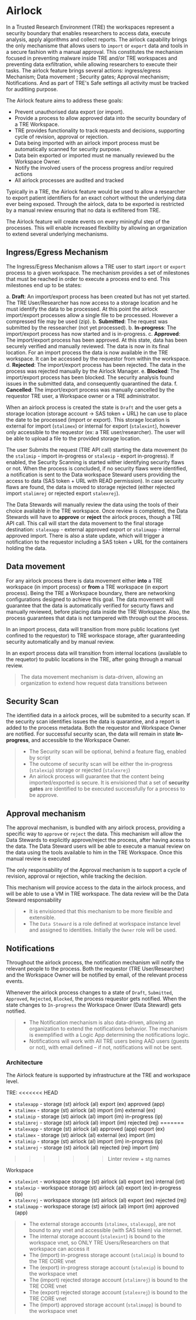 # Airlock

In a Trusted Research Environment (TRE) the workspaces represent a security boundary that enables researchers to access data, execute analysis, apply algorithms and collect reports. The airlock capability brings the only mechanisme that allows users to `import` or `export` data and tools in a secure fashion with a manual approval.
This constitutes the mechanism focused in preventing malware inside TRE and/or TRE workspaces and preventing data exfiltration, while allowing researchers to execute their tasks.
The airlock feature brings several actions: ingress/egress Mechanism; Data movement ; Security gates; Approval mechanism; Notifications. And as part of TRE's Safe settings all activity must be tracked for auditiing purpose.

The Airlock feature aims to address these goals:
* Prevent unauthorised data export (or import).
* Provide a process to allow approved data into the security boundary of a TRE Workspace.
* TRE provides functionality to track requests and decisions, supporting cycle of revision, approval or rejection.
* Data being imported with an airlock import process must be automatically scanned for security purpose.
* Data bein exported or imported must ne manually reviewed bu the Workspace Owner.
* Notify the involved users of the process progress and/or required actions
* All airlock processes are audited and tracked

Typically in a TRE, the Airlock feature would be used to allow a researcher to export patient identifiers for an exact cohort without the underlying data ever being exposed. Through the airlock, data to be exported is restricted by a manual review ensuring that no data is exfiltered from TRE.

The Airlock feature will create events on every miningful step of the processes. This will enable increased flexibility by allowing an organization to extend several underlying mechanisms.

## Ingress/Egress Mechanism

The Ingress/Egress Mechanism allows a TRE user to start `import` or `export` process to a given workspace. The mechanism provides a set of milestones that must be reached in order to execute a process end to end. This milestones end up to be states:

a. **Draft**: An import/export process has been created but has not yet started. The TRE User/Researcher has now access to a storage location and he must identify the data to be processed. At this point the airlock import/export processes allow a single file to be processed. However a compressed file may be used (zip).
b. **Submitted**: The request was submitted by the ressearcher (not yet processed).
b. **In-progress**: The import/export process has now started and is in-progress.
c. **Approved**: The import/export process has been approved. At this state, data has been securely verified and manually reviewed. The data is now in its final location. For an import process the data is now available in the TRE workspace. It can be accessed by the requestor from within the workspace.
d. **Rejected**: The import/export process has been rejected. The data in the process was rejected manually by the Airlock Manager.
e. **Blocked**: The import/export process has been blocked. The security analysis found issues in the submitted data, and consequently quarantined the data.
f. **Cancelled**: The import/export process was manually cancelled by the requestor TRE user, a Workspace owner or a TRE administrator.

When an airlock process is created the state is `Draft` and the user gets a storage location (storage account -> SAS token + URL) he can use to place the date to be processed (import or export). This storage location is external for import (`stalimex`) or internal for export (`stalexint`), however only accessible to the requestor (ex: a TRE user/researcher).
The user will be able to upload a file to the provided storage location.

The user Submits the request (TRE API call) starting the data movement (to the `stalimip` - import in-progress or `stalexip` - export in-progress). If enabled, the Security Scanning is started wither identifying security flaws or not.
When the process is concluded, if no security flaws were identified, a notification is sent to the Data workspace Steward users providing the access to data (SAS token + URL with READ permission).
In case security flaws are found, the data is moved to storage rejected (either rejected import `stalimrej` or rejected export `stalexrej`).

The Data Stewards will manually review the data using the tools of their choice available in the TRE workspace. Once review is completed, the Data Stewards will have to **approve** or **reject** the airlock proces, though a TRE API call. This call will start the data movement to the final storage destination: `stalexapp` - external approved export or `stalimapp` - internal approved import.
There is also a state update, which will trigger a notification to the requestor including a SAS token + URL for the containers holding the data.

## Data movement

For any airlock process there is data movement either **into** a TRE workspace (in import process) or **from** a TRE workspace (in export process). Being the TRE a Workspace boundary, there are networking configurations designed to achieve this goal. The data movement will guarantee that the data is automatically verified for securty flaws and manually reviewed, before placing data inside the TRE Workspace.
Also, the process guarantees that data is not tampered with through out the process.

In an import process, data will transition from more public locations (yet confined to the requestor) to TRE workspace storage, after guaranteeding security automatically and by manual review.

In an export process data will transition from internal locations (available to the requetor) to public locations in the TRE, after going through a manual review.

> The data movement mechanism is data-driven, allowing an organization to extend how request data transitions between

## Security Scan

The identified data in a airlock proces, will be submited to a security scan. If the security scan identifies issues the data is quarantine, and a report is added to the process metadata. Both the requestor and Workspace Owner are notified. For successful security scan, the data will remain in state **In-progress**, and accessible to the Workspace Owner.

> * The Security scan will be optional, behind a feature flag, enabled by script
> * The outcome of security scan will be either the in-progress (`stalexip`) storage or rejected (`stalexrej`)
> * An airlock process will guarantee that the content being imported/exported is secure. It is envisioned that a set of **security gates** are identified to be executed successfully for a process to be approve.

## Approval mechanism

The approval mechanism, is bundled with any airlock process, providing a specific way to `approve` or `reject` the data. This mechanism will allow the Data Stewards to explicitly approve/reject the process, after having acess to the data. The Data Steward users will be able to execute a manual review on the data using the tools available to him in the TRE Workspace. Once this manual review is executed

The only responsability of the Approval mechanism is to support a cycle of revision, approval or rejection, while tracking the decision.

This mechanism will provice access to the data in the airlock process, and will be able to use a VM in TRE workspace. The data review will be the Data Steward responsability

> * It is envisioned that this mechanism to be more flexible and extensible.
> * The `Data Steward` is a role defined at workspace instance level and assigned to identities. Initially the `Owner` role will be used.

## Notifications

Throughout the airlock process, the notification mechanism will notify the relevant people to the process. Both the requestor (TRE User/Researcher) and the Workspace Owner will be notified by email, of the relevant process events.

Whenever the airlock process changes to a state of `Draft`, `Submitted`, `Approved`, `Rejected`, `Blocked`, the process requestor gets notified.
When the state changes to `In-progress` the Workspace Onwer (Data Steward) gets notified.

> * The Notification mechanism is also data-driven, allowing an organization to extend the notifications behavior. The mechanism is exemplified with a Logic App determining the notifications logic.
> * Notifications will work with All TRE users being AAD users (guests or not), with email defined – if not, notifications will not be sent.

### Architecture

The Airlock feature is supported by infrastructure at the TRE and workspace level.

TRE:
<<<<<<< HEAD
* `stalexapp` - storage (st) airlock (al) export (ex) approved (app)
* `stalimex` - storage (st) airlock (al) import (im) external (ex)
* `stalimip` - storage (st) airlock (al) import (im) in-progress (ip)
* `stalimrej` - storage (st) airlock (al) import (im) rejected (rej)
=======
* `stalexapp` - storage (st) airlock (al) approved (app) export (ex)
* `stalimex` - storage (st) airlock (al) external (ex) import (im)
* `stalimip` - storage (st) airlock (al) import (im) in-progress (ip)
* `stalimrej` - storage (st) airlock (al) rejected (rej) import (im)
>>>>>>> Linter review + stg names

Workspace
* `stalexint` - workspace storage (st) airlock (al) export (ex) internal (int)
* `stalexip` - workspace storage (st) airlock (al) export (ex) in-progress (ip)
* `stalexrej` - workspace storage (st) airlock (al) export (ex) rejected (rej)
* `stalimapp` - workspace storage (st) airlock (al) import (im) approved (app)

> * The external storage accounts (`stalimex`, `stalexapp`), are not bound to any vnet and accessible (with SAS token) via internet.
> * The internal storage account (`stalexint`) is bound to the workspace vnet, so ONLY TRE Users/Researchers on that workspace can access it
> * The (import) in-progress storage account (`stalimip`) is bound to the TRE CORE vnet
> * The (export) in-progress storage account (`stalexip`) is bound to the workspace vnet
> * The (import) rejected storage account (`stalimrej`) is bound to the TRE CORE vnet
> * The (export) rejected storage account (`stalexrej`) is bound to the TRE CORE vnet
> * The (import) approved storage account (`stalimapp`) is bound to the workspace vnet
